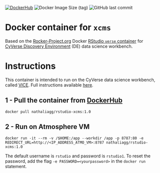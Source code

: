 [![DockerHub](https://img.shields.io/badge/DockerHub-gray.svg?style=popout&logo=Docker)](https://hub.docker.com/repository/docker/nathaliagg/rstudio-xcms)
<img alt="Docker Image Size (tag)" src="https://img.shields.io/docker/image-size/nathaliagg/rstudio-xcms/latest">
<img alt="GitHub last commit" src="https://img.shields.io/github/last-commit/nathaliagg/docker_xcms">


# Docker container for `xcms`

Based on the [Rocker-Project.org](https://www.rocker-project.org/) Docker [RStudio `verse` container](https://hub.docker.com/r/rocker/verse) for [CyVerse Discovery Environment](https://github.com/cyverse-vice/rstudio-verse) (DE) data science workbench.

# Instructions

This container is intended to run on the CyVerse data science workbench, called [VICE](https://cyverse-visual-interactive-computing-environment.readthedocs-hosted.com/en/latest/index.html). Full instructions available [here](https://github.com/cyverse-vice/rstudio-verse).

## 1 - Pull the container from [DockerHub](https://hub.docker.com/repository/docker/nathaliagg/rstudio-xcms)

```
docker pull nathaliagg/rstudio-xcms:1.0
```

## 2 - Run on Atmosphere VM

```
docker run -it --rm -v /$HOME:/app --workdir /app -p 8787:80 -e REDIRECT_URL=http://<IP_ADDRESS_ATMO_VM>:8787 nathaliagg/rstudio-xcms:1.0
```

The default username is `rstudio` and password is `rstudio1`. To reset the password, add the flag `-e PASSWORD=<yourpassword>` in the `docker run` statement.
